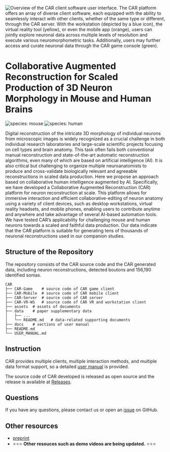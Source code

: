 
![Overview of the CAR client software user interface. The CAR platform offers an array of diverse client software, each equipped with the ability to seamlessly interact with other clients, whether of the same type or different, through the CAR server. With the workstation (depicted by a blue icon), the virtual reality tool (yellow), or even the mobile app (orange), users can jointly explore neuronal data across multiple levels of resolution and execute various neuromorphometric tasks. Additionally, users may further access and curate neuronal data through the CAR game console (green).](./assets/banner.png)

# Collaborative Augmented Reconstruction for Scaled Production of 3D Neuron Morphology in Mouse and Human Brains

![species: mouse](https://img.shields.io/badge/species-mouse-blue.svg)
![species: human](https://img.shields.io/badge/species-human-green.svg)

Digital reconstruction of the intricate 3D morphology of individual neurons from microscopic images is widely recognized as a crucial challenge in both individual research laboratories and large-scale scientific projects focusing on cell types and brain anatomy. This task often fails both conventional manual reconstruction and state-of-the-art automatic reconstruction algorithms, even many of which are based on artificial intelligence (AI). It is also critical but challenging to organize multiple neuroanatomists to produce and cross-validate biologically relevant and agreeable reconstructions in scaled data production. Here we propose an approach based on collaborative human intelligence augmented by AI. Specifically, we have developed a Collaborative Augmented Reconstruction (CAR) platform for neuron reconstruction at scale. This platform allows for immersive interaction and efficient collaborative-editing of neuron anatomy using a variety of client devices, such as desktop workstations, virtual reality headsets, and mobile phones, enabling users to contribute anytime and anywhere and take advantage of several AI-based automation tools. We have tested CAR’s applicability for challenging mouse and human neurons towards a scaled and faithful data production. Our data indicate that the CAR platform is suitable for generating tens of thousands of neuronal reconstructions used in our companion studies.

## Structure of the Repository

The repository consists of the CAR source code and the CAR generated data, including neuron reconstructions, detected boutons and 156,190 identified somas.

```
CAR
├── CAR-Game	# source code of CAR game client
├── CAR-Mobile	# source code of CAR mobile client
├── CAR-Server	# source code of CAR server
├── CAR-VR-WS	# source code of CAR VR and workstation client
├── assets	# assets of documents
├── data	# paper supplementary data
│   ├── ...
│   └── README.md   # data-related supporting documents
├── docs	# sections of user manual
├── README.md
└── USER_MANUAL.md
```

## Instruction

CAR provides multiple clients, multiple interaction methods, and multiple data format support, so a detailed [user manual](./USER_MANUAL.md) is provided.

The source code of CAR developed is released as open source and the release is available at [Releases](https://github.com/neurogeom/CAR/releases).

## Questions

If you have any questions, please contact us or open an [issue](https://github.com/neurogeom/CAR/issues/new) on GitHub.

## Other resources

- [preprint](https://www.researchsquare.com/article/rs-3371435/v1)
- :star::star::star: **Other resouces such as demo videos are being updated.** :star::star::star:
